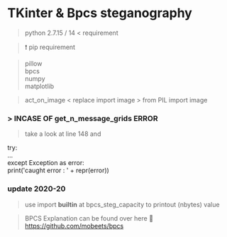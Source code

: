 # TKinter & Bpcs steganography

> python 2.7.15 / 14 < requirement

> :exclamation: pip requirement<br/>

> pillow<br/>
> bpcs<br/>
> numpy<br/>
> matplotlib<br/>

>act_on_image < replace import image > from PIL import image

### > INCASE OF get_n_message_grids ERROR

> take a look at line 148 and<br/>

 try:<br/>
 ... <br/>
 except Exception as error:<br/>
     print('caught error : ' + repr(error))<br/>

### update 2020-20
>	use import __builtin__ at bpcs_steg_capacity to printout (nbytes) value

> BPCS Explanation can be found over here
> :link: https://github.com/mobeets/bpcs

